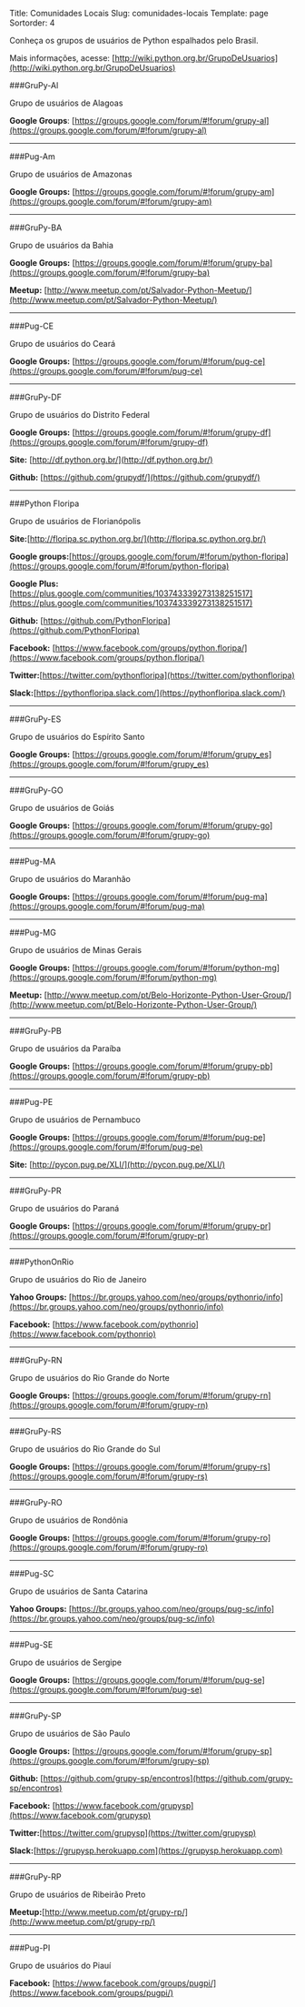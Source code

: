 Title: Comunidades Locais
Slug: comunidades-locais
Template: page
Sortorder: 4

Conheça os grupos de usuários de Python espalhados pelo Brasil.

Mais informações, acesse: [http://wiki.python.org.br/GrupoDeUsuarios](http://wiki.python.org.br/GrupoDeUsuarios)

###GruPy-Al

Grupo de usuários de Alagoas

**Google Groups**: [https://groups.google.com/forum/#!forum/grupy-al](https://groups.google.com/forum/#!forum/grupy-al)  

***

###Pug-Am

Grupo de usuários de Amazonas

**Google Groups:** [https://groups.google.com/forum/#!forum/grupy-am](https://groups.google.com/forum/#!forum/grupy-am)  

***

###GruPy-BA

Grupo de usuários da Bahia

**Google Groups:** [https://groups.google.com/forum/#!forum/grupy-ba](https://groups.google.com/forum/#!forum/grupy-ba)  

**Meetup:** [http://www.meetup.com/pt/Salvador-Python-Meetup/](http://www.meetup.com/pt/Salvador-Python-Meetup/)

***

###Pug-CE

Grupo de usuários do Ceará

**Google Groups:** [https://groups.google.com/forum/#!forum/pug-ce](https://groups.google.com/forum/#!forum/pug-ce)  

***

###GruPy-DF

Grupo de usuários do Distrito Federal

**Google Groups:** [https://groups.google.com/forum/#!forum/grupy-df](https://groups.google.com/forum/#!forum/grupy-df)  

**Site:** [http://df.python.org.br/](http://df.python.org.br/)  

**Github:** [https://github.com/grupydf/](https://github.com/grupydf/)

***

###Python Floripa

Grupo de usuários de Florianópolis

**Site:**[http://floripa.sc.python.org.br/](http://floripa.sc.python.org.br/)

**Google groups:**[https://groups.google.com/forum/#!forum/python-floripa](https://groups.google.com/forum/#!forum/python-floripa)

**Google Plus:** [https://plus.google.com/communities/103743339273138251517](https://plus.google.com/communities/103743339273138251517)  

**Github:** [https://github.com/PythonFloripa](https://github.com/PythonFloripa)  

**Facebook:** [https://www.facebook.com/groups/python.floripa/](https://www.facebook.com/groups/python.floripa/)  

**Twitter:**[https://twitter.com/pythonfloripa](https://twitter.com/pythonfloripa)  

**Slack:**[https://pythonfloripa.slack.com/](https://pythonfloripa.slack.com/)  


***

###GruPy-ES

Grupo de usuários do Espírito Santo

**Google Groups:** [https://groups.google.com/forum/#!forum/grupy_es](https://groups.google.com/forum/#!forum/grupy_es)  

***

###GruPy-GO

Grupo de usuários de Goiás

**Google Groups:** [https://groups.google.com/forum/#!forum/grupy-go](https://groups.google.com/forum/#!forum/grupy-go)  

***

###Pug-MA

Grupo de usuários do Maranhão

**Google Groups:** [https://groups.google.com/forum/#!forum/pug-ma](https://groups.google.com/forum/#!forum/pug-ma)  

***

###Pug-MG

Grupo de usuários de Minas Gerais

**Google Groups:** [https://groups.google.com/forum/#!forum/python-mg](https://groups.google.com/forum/#!forum/python-mg)  

**Meetup:** [http://www.meetup.com/pt/Belo-Horizonte-Python-User-Group/](http://www.meetup.com/pt/Belo-Horizonte-Python-User-Group/)

***

###GruPy-PB

Grupo de usuários da Paraíba

**Google Groups:** [https://groups.google.com/forum/#!forum/grupy-pb](https://groups.google.com/forum/#!forum/grupy-pb)  

***

###Pug-PE

Grupo de usuários de Pernambuco

**Google Groups:** [https://groups.google.com/forum/#!forum/pug-pe](https://groups.google.com/forum/#!forum/pug-pe)  

**Site:** [http://pycon.pug.pe/XLI/](http://pycon.pug.pe/XLI/)

***

###GruPy-PR

Grupo de usuários do Paraná

**Google Groups:** [https://groups.google.com/forum/#!forum/grupy-pr](https://groups.google.com/forum/#!forum/grupy-pr)  

***

###PythonOnRio

Grupo de usuários do Rio de Janeiro

**Yahoo Groups:** [https://br.groups.yahoo.com/neo/groups/pythonrio/info](https://br.groups.yahoo.com/neo/groups/pythonrio/info)  

**Facebook:** [https://www.facebook.com/pythonrio](https://www.facebook.com/pythonrio)

***

###GruPy-RN

Grupo de usuários do Rio Grande do Norte

**Google Groups:** [https://groups.google.com/forum/#!forum/grupy-rn](https://groups.google.com/forum/#!forum/grupy-rn)  

***

###GruPy-RS

Grupo de usuários do Rio Grande do Sul

**Google Groups:** [https://groups.google.com/forum/#!forum/grupy-rs](https://groups.google.com/forum/#!forum/grupy-rs)  

***

###GruPy-RO

Grupo de usuários de Rondônia

**Google Groups:** [https://groups.google.com/forum/#!forum/grupy-ro](https://groups.google.com/forum/#!forum/grupy-ro)  

***

###Pug-SC

Grupo de usuários de Santa Catarina

**Yahoo Groups:** [https://br.groups.yahoo.com/neo/groups/pug-sc/info](https://br.groups.yahoo.com/neo/groups/pug-sc/info)  

***

###Pug-SE

Grupo de usuários de Sergipe

**Google Groups:** [https://groups.google.com/forum/#!forum/pug-se](https://groups.google.com/forum/#!forum/pug-se)  

***

###GruPy-SP

Grupo de usuários de São Paulo

**Google Groups:** [https://groups.google.com/forum/#!forum/grupy-sp](https://groups.google.com/forum/#!forum/grupy-sp)  

**Github:** [https://github.com/grupy-sp/encontros](https://github.com/grupy-sp/encontros)  

**Facebook:** [https://www.facebook.com/grupysp](https://www.facebook.com/grupysp)  

**Twitter:**[https://twitter.com/grupysp](https://twitter.com/grupysp)  

**Slack:**[https://grupysp.herokuapp.com](https://grupysp.herokuapp.com)  

***

###GruPy-RP

Grupo de usuários de Ribeirão Preto

**Meetup:**[http://www.meetup.com/pt/grupy-rp/](http://www.meetup.com/pt/grupy-rp/)

***

###Pug-PI

Grupo de usuários do Piauí

**Facebook:** [https://www.facebook.com/groups/pugpi/](https://www.facebook.com/groups/pugpi/)  
